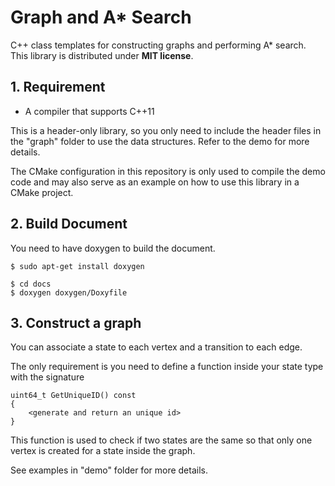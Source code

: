 # Graph and A* Search

C++ class templates for constructing graphs and performing A* search. This library is distributed under **MIT license**.

## 1. Requirement

* A compiler that supports C++11

This is a header-only library, so you only need to include the header files in the "graph" folder to use the data structures. Refer to the demo for more details.

The CMake configuration in this repository is only used to compile the demo code and may also serve as an example on how to use this library in a CMake project.

## 2. Build Document

You need to have doxygen to build the document.
```
$ sudo apt-get install doxygen
```
```
$ cd docs
$ doxygen doxygen/Doxyfile
```

## 3. Construct a graph

You can associate a state to each vertex and a transition to each edge. 

The only requirement is you need to define a function inside your state type with the signature

```
uint64_t GetUniqueID() const
{
    <generate and return an unique id>
}
```
This function is used to check if two states are the same so that only one vertex is created for a state inside the graph.

See examples in "demo" folder for more details.